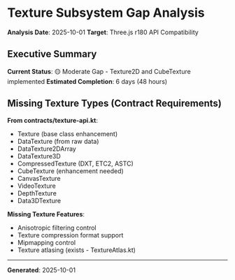 # Texture Subsystem Gap Analysis

**Analysis Date**: 2025-10-01
**Target**: Three.js r180 API Compatibility

## Executive Summary

**Current Status**: 🟡 Moderate Gap - Texture2D and CubeTexture implemented
**Estimated Completion**: 6 days (48 hours)

## Missing Texture Types (Contract Requirements)

**From contracts/texture-api.kt**:
- Texture (base class enhancement)
- DataTexture (from raw data)
- DataTexture2DArray
- DataTexture3D
- CompressedTexture (DXT, ETC2, ASTC)
- CubeTexture (enhancement needed)
- CanvasTexture
- VideoTexture
- DepthTexture
- Data3DTexture

**Missing Texture Features**:
- Anisotropic filtering control
- Texture compression format support
- Mipmapping control
- Texture atlasing (exists - TextureAtlas.kt)

---

**Generated**: 2025-10-01
